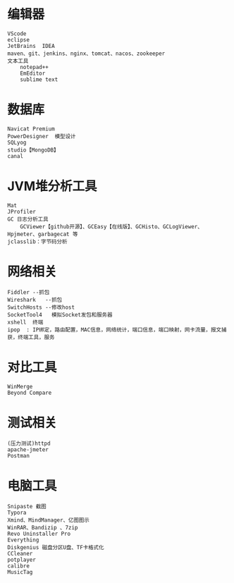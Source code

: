 # 编辑器
	VScode
	eclipse
	JetBrains  IDEA
	maven、git、jenkins、nginx、tomcat、nacos、zookeeper
	文本工具
		notepad++
		EmEditor
		sublime text
# 数据库
	Navicat Premium
	PowerDesigner  模型设计
	SQLyog
	studio【MongoDB】
	canal

# JVM堆分析工具
	Mat
	JProfiler
	GC 日志分析工具
        GCViewer【github开源】、GCEasy【在线版】、GCHisto、GCLogViewer、Hpjmeter、garbagecat 等
    jclasslib：字节码分析

# 网络相关

	Fiddler --抓包
	Wireshark	--抓包
	SwitchHosts --修改host
	SocketTool4   模拟Socket发包和服务器
	xshell  终端
	ipop  : IP绑定，路由配置，MAC信息，网络统计，端口信息，端口映射，网卡流量，报文捕获，终端工具，服务
# 对比工具
	WinMerge
	Beyond Compare

# 测试相关
	(压力测试)httpd
	apache-jmeter
	Postman

# 电脑工具
	Snipaste 截图
	Typora
	Xmind、MindManager、亿图图示
	WinRAR、Bandizip 、7zip
	Revo Uninstaller Pro
	Everything
	Diskgenius 磁盘分区U盘、TF卡格式化
	CCleaner
	potplayer
    calibre
    MusicTag

